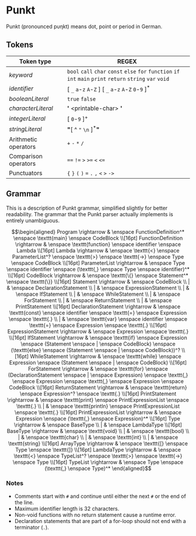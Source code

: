 # Punkt

Punkt (pronounced p&upsilon;&eta;kt) means dot, point or period in German.

## Tokens

|Token type|REGEX|
|----------|-----|
| *keyword* | `bool` `call` `char` `const` `else` `for` `function` `if` `int` `main` `print` `return` `string` `var` `void` |
| *identifier* |[ `_` `a`-`z`  `A`-`Z` ] [ `_` `a`-`z` `A`-`Z` `0`-`9` ]<sup>*</sup> |
| *booleanLiteral* | `true` `false` |
| *characterLiteral* | **\'** \<printable-char\> **\'** | 
| *integerLiteral* | [ `0`-`9` ]<sup>+</sup> |
| *stringLiteral* | **\"**[ ^ `"` `\n` ]<sup>*</sup>**\"** |
| Arithmetic operators | `+` `-` `*` `/` |
| Comparison operators | `==` `!=` `>` `>=` `<` `<=` |
| Punctuators | `{` `}` `(` `)` `=` `.` `,` `<` `>` `->` |

## Grammar

This is a description of Punkt grammar, simplified slightly for better readability. The grammar that the Punkt parser actually implements is entirely unambiguous.

```math
\begin{aligned}
Program \rightarrow & \enspace FunctionDefinition^* \enspace \texttt{main} \enspace CodeBlock \\[16pt]

FunctionDefinition \rightarrow & \enspace \texttt{function} \enspace identifier \enspace Lambda \\[16pt]

Lambda \rightarrow & \enspace \texttt{<} \enspace ParameterList^? \enspace \texttt{>} \enspace \texttt{->} \enspace Type \enspace CodeBlock \\[16pt]

ParameterList \rightarrow & \enspace Type \enspace identifier \enspace (\texttt{,} \enspace Type \enspace identifier)^* \\[16pt]

CodeBlock \rightarrow & \enspace \texttt{\{} \enspace Statement^* \enspace \texttt{\}} \\[16pt]
Statement \rightarrow & \enspace CodeBlock \\
| & \enspace DeclarationStatement \\
| & \enspace ExpressionStatement \\
| & \enspace IfStatement \\
| & \enspace WhileStatement \\
| & \enspace ForStatement \\
| & \enspace ReturnStatement \\
| & \enspace PrintStatement \\[16pt]

DeclarationStatement \rightarrow & \enspace \texttt{const} \enspace identifier \enspace \texttt{=} \enspace Expression \enspace \texttt{.} \\
| & \enspace \texttt{var} \enspace identifier \enspace \texttt{=} \enspace Expression \enspace \texttt{.} \\[16pt]

ExpressionStatement \rightarrow & \enspace Expression \enspace \texttt{.} \\[16pt]

IfStatement \rightarrow & \enspace \texttt{if} \enspace Expression \enspace (Statement \enspace | \enspace CodeBlock) \enspace (\texttt{else} \enspace (Statement \enspace | \enspace CodeBlock))^? \\[16pt]

WhileStatement \rightarrow & \enspace \texttt{while} \enspace Expression \enspace (Statement \enspace | \enspace CodeBlock) \\[16pt]

ForStatement \rightarrow & \enspace \texttt{for} \enspace (DeclarationStatement \enspace |  \enspace Expression) \enspace \texttt{,} \enspace Expression \enspace \texttt{,} \enspace Expression \enspace CodeBlock \\[16pt]

ReturnStatement \rightarrow & \enspace \texttt{return} \enspace Expression^? \enspace \texttt{.} \\[16pt]

PrintStatement \rightarrow & \enspace \texttt{print} \enspace PrintExpressionList \enspace \texttt{.} \\
| & \enspace \texttt{println} \enspace PrintExpressionList \enspace \texttt{.} \\[16pt]

PrintExpressionList \rightarrow & \enspace Expression \enspace (\texttt{,} \enspace Expression)^* \\[16pt]

Type \rightarrow & \enspace BaseType \\
| & \enspace LambdaType \\[16pt]

BaseType \rightarrow & \enspace \texttt{void} \\
| & \enspace \texttt{bool} \\
| & \enspace \texttt{char} \\
| & \enspace \texttt{int} \\
| & \enspace \texttt{string} \\[16pt]

ArrayType \rightarrow & \enspace \texttt{[} \enspace Type \enspace \texttt{]} \\[16pt]

LambdaType \rightarrow & \enspace \texttt{<} \enspace TypeList^? \enspace \texttt{>} \enspace \texttt{->} \enspace Type \\[16pt]

TypeList \rightarrow & \enspace Type \enspace (\texttt{,} \enspace Type)^*

\end{aligned}
```

<!-- Not sure if this level of detailed expression grammar is necessary.

Expression \rightarrow & \enspace AssignmentExpression \\[16pt]

AssignmentExpression \rightarrow & \enspace EqualityExpression \enspace \left((\ \texttt{=}\ |\ \texttt{+=}\ |\ \texttt{-=}\ |\ \texttt{*=}\ |\ \texttt{/=}\ |\ \texttt{\%=}\ ) \enspace EqualityExpression \right)^? \\[16pt]

EqualityExpression \rightarrow & \enspace ComparisonExpression \enspace ((\ \texttt{==}\ |\ \texttt{!=}\ ) \enspace ComparisonExpression)^* \\[16pt]

ComparisonExpression \rightarrow & \enspace AdditiveExpression \enspace ((\ \texttt{>}\ |\ \texttt{>=}\ |\ \texttt{<}\ |\ \texttt{<=}\ ) \enspace AdditiveExpression)^* \\[16pt]

AdditiveExpression \rightarrow & \enspace MultiplicativeExpression \enspace ((\ \texttt{+}\ |\ \texttt{-}\ ) \enspace MultiplicativeExpression)^* \\[16pt]

MultiplicativeExpression \rightarrow & \enspace UnaryExpression \enspace ((\ \texttt{*}\ |\ \texttt{/}\ |\ \texttt{\%}\ ) \enspace UnaryExpression)^* \\[16pt]

UnaryExpression \rightarrow & \enspace Atomic \\
| & \enspace \texttt{-} \enspace UnaryExpression \\
| & \enspace \texttt{+} \enspace UnaryExpression \\[16pt]

Atomic \rightarrow & \enspace \texttt{(} \enspace Expression \enspace \texttt{)} \\
| & \enspace IdentifierAtomic \\
| & \enspace LambdaAtomic \\
| & \enspace booleanLiteral \\
| & \enspace characterLiteral \\
| & \enspace integerLiteral \\
| & \enspace stringLiteral \\[16pt]

IdentifierAtomic \rightarrow & \enspace identifier \enspace LambdaInvocation^* \\[16pt]

LambdaAtomic \rightarrow & \enspace Lambda \enspace LambdaInvocation^* \\[16pt]
-->

### Notes

* Comments start with `#` and continue until either the next `#` or the end of the line.
* Maximum identifier length is 32 characters.
* Non-void functions with no return statement cause a runtime error.
* Declaration statements that are part of a for-loop should not end with a terminator (`.`).

